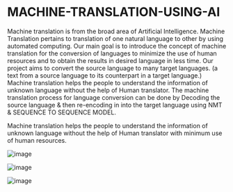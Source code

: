 # MACHINE-TRANSLATION-USING-AI
Machine translation is from the broad area of Artificial Intelligence. Machine Translation pertains to translation of one natural language to other by using automated computing. 
Our main goal is to introduce the concept of machine translation for the conversion of languages to minimize the use of human resources and to obtain the results in desired language in less time.
Our project aims to convert the source language to many target languages. (a text from a source language to its counterpart in a target language.)
Machine translation helps the people to
understand the information of unknown language without the
help of Human translator.
The machine translation process for language conversion can be done by 
Decoding the source language & then re-encoding in into the target language using NMT & SEQUENCE TO SEQUENCE MODEL.

Machine translation helps the people to understand the information of unknown language without the help of Human translator with minimum use of human resources.

![image](https://user-images.githubusercontent.com/93238151/158334875-9d717c49-3558-49b0-8d59-1d1205233671.png)

![image](https://user-images.githubusercontent.com/93238151/158334978-955dc6ed-cfe5-459f-a0af-f61e16e17b24.png)

![image](https://user-images.githubusercontent.com/93238151/158335009-c9a24e7b-001d-40fe-8d53-26f8f833e24b.png)
